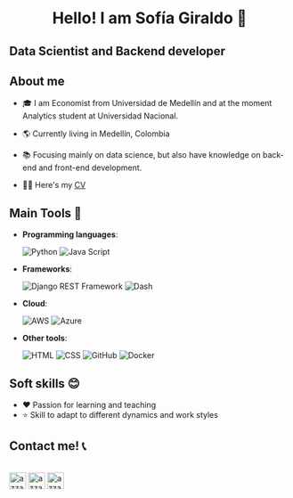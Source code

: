 <h1 align="center">Hello! I am Sofía Giraldo 👋</h1>

<h2 align="left">Data Scientist and Backend developer</h2>


## About me

- 🎓 I am Economist from Universidad de Medellín and at the moment Analytics student at Universidad Nacional.

- 🌎 Currently living in Medellín, Colombia

- 📚 Focusing mainly on data science, but also have knowledge on back-end and front-end development.

- 👨‍💻 Here's my [CV](https://github.com/ysgiraldo/ysgiraldo/blob/main/CV-Sofia-Giraldo.pdf)


## Main Tools 🧰

- **Programming languages**:

    ![Python](https://img.shields.io/badge/Python-3776AB?style=for-the-badge&logo=python&logoColor=white)
    ![Java Script](https://img.shields.io/badge/JavaScript-F7DF1E?style=for-the-badge&logo=javascript&logoColor=black)

- **Frameworks**:

    ![Django REST Framework](https://img.shields.io/badge/Django-092E20?style=for-the-badge&logo=django&logoColor=white)
    ![Dash](https://img.shields.io/badge/Dash-0080FF?style=for-the-badge&logo=dash&logoColor=white)

- **Cloud**:

    ![AWS](https://img.shields.io/badge/AWS-232F3E?style=for-the-badge&logo=amazon-aws&logoColor=white&labelColor=101010)
    ![Azure](https://img.shields.io/badge/Azure-0089D6?style=for-the-badge&logo=microsoft-azure&logoColor=white)

- **Other tools**:

  ![HTML](https://img.shields.io/badge/HTML-E34F26?style=for-the-badge&logo=html5&logoColor=white)
  ![CSS](https://img.shields.io/badge/CSS-1572B6?style=for-the-badge&logo=css3&logoColor=white)
  ![GitHub](https://img.shields.io/badge/GitHub-100000?style=for-the-badge&logo=github&logoColor=white)
  ![Docker](https://img.shields.io/badge/Docker-2496ED?style=for-the-badge&logo=docker&logoColor=white)

## Soft skills 😊

- ❤️ Passion for learning and teaching
- ⭐ Skill to adapt to different dynamics and work styles

## Contact me! 📞

<p align="left">
      <br/>
      <a href="https://www.linkedin.com/in/yackelin-sof%C3%ADa-giraldo-casta%C3%B1o/" target="blank"><img align="center"
         src="https://img.shields.io/badge/linkedin-%231DA1F2.svg?style=for-the-badge&logo=linkedin&logoColor=white"
         alt="azzar" height="30"/></a>
      <a href="mailto:giraldosofia481@gmail.com" target="blank"><img align="center"
         src="https://img.shields.io/badge/gmail-EA4335.svg?style=for-the-badge&logo=gmail&logoColor=white"
         alt="azzar" height="30"/></a>
      <a href="https://twitter.com/SofiaGiraldoC" target="blank"><img align="center"
         src="https://img.shields.io/badge/Twitter-1DA1F2?style=for-the-badge&logo=twitter&logoColor=white"
         alt="azzar" height="30"/></a>
</p>